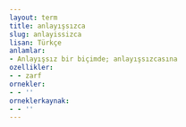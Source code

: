 ```yaml
---
layout: term
title: anlayışsızca
slug: anlayissizca
lisan: Türkçe
anlamlar:
- Anlayışsız bir biçimde; anlayışsızcasına
ozellikler:
- - zarf
ornekler:
- - ''
orneklerkaynak:
- - ''
---
```

